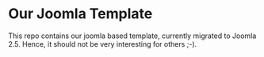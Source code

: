 Our Joomla Template 
===================

This repo contains our joomla based template, currently migrated to Joomla 2.5. Hence, it should not be very interesting for others ;-).
